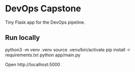 # DevOps Capstone

Tiny Flask app for the DevOps pipeline.

## Run locally
python3 -m venv .venv
source .venv/bin/activate
pip install -r requirements.txt
python app/main.py

Open http://localhost:5000
